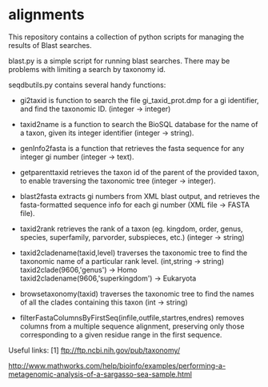alignments
==========

This repository contains a collection of python scripts for managing the
results of Blast searches. 

blast.py is a simple script for running blast searches. There may be problems with limiting a search by taxonomy id. 

seqdbutils.py contains several handy functions:

 - gi2taxid is function to search the file gi_taxid_prot.dmp for a gi identifier, 
and find the taxonomic ID. (integer -> integer)

 - taxid2name is a function to search the BioSQL database for the name of a taxon,
given its integer identifier (integer -> string).

 - genInfo2fasta is a function that retrieves the fasta sequence for any integer gi number (integer -> text).

 - getparenttaxid retrieves the taxon id of the parent of the provided taxon, to enable traversing the taxonomic tree (integer -> integer). 

 - blast2fasta extracts gi numbers from XML blast output, and retrieves the fasta-formatted sequence info for each gi number (XML file -> FASTA file). 

 - taxid2rank retrieves the rank of a taxon (eg. kingdom, order, genus, species, superfamily, parvorder, subspieces, etc.) (integer -> string)

 - taxid2cladename(taxid,level) traverses the taxonomic tree to find the taxonomic name of a particular rank level. (int,string -> string)
    taxid2clade(9606,'genus') -> Homo
    taxid2cladename(9606,'superkingdom') -> Eukaryota

 - browsetaxonomy(taxid) traverses the taxonomic tree to find the names of all the clades containing this taxon (int -> string)

 - filterFastaColumnsByFirstSeq(infile,outfile,startres,endres) removes columns from a multiple sequence alignment, preserving only those corresponding to a given residue range in the first sequence. 

Useful links:
[1] ftp://ftp.ncbi.nih.gov/pub/taxonomy/

http://www.mathworks.com/help/bioinfo/examples/performing-a-metagenomic-analysis-of-a-sargasso-sea-sample.html